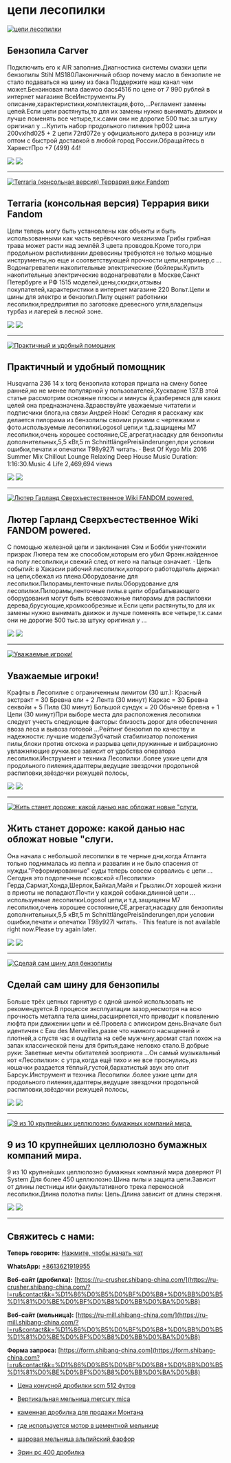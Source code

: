 # цепи лесопилки

<a href="https://swt.shibang-china.com/?l=ru&img&k=%D1%86%D0%B5%D0%BF%D0%B8+%D0%BB%D0%B5%D1%81%D0%BE%D0%BF%D0%B8%D0%BB%D0%BA%D0%B8" target="_blank">![цепи лесопилки](http://static.shibang-china.com/all-800x300/363.jpg)</a>

## Бензопила Carver
Подключить его к AIR заполнив.Диагностика системы смазки цепи бензопилы Stihl MS180Лаконичный обзор почему масло в бензопиле не стало подаваться на шину из бака Поддержите наш канал чем может.Бензиновая пила daewoo dacs4516 по цене от 7 990 рублей в интернет магазине ВсеИнструменты.Ру описание,характеристики,комплектация,фото,…Регламент замены цепей.Если цепи растянуты,то для их замены нужно вынимать движок и лучше поменять все четыре,т.к.сами они не дорогие 500 тыс.за штуку оригинал у …Купить набор продольного пиления hp002 шина 200vxlhd025 + 2 цепи 72rd072e у официального дилера в розницу или оптом с быстрой доставкой в любой город России.Обращайтесь в ХарвестПро +7 (499) 44!


<a href="https://whatsapp.shibangsoft.com/WhatsApp.php" target="_blank" title="WhatsApp">![](http://static.shibang-china.com/icon/whatsapp.png)</a> <a href="https://swt.shibang-china.com/?l=ru&icon&k=%D1%86%D0%B5%D0%BF%D0%B8+%D0%BB%D0%B5%D1%81%D0%BE%D0%BF%D0%B8%D0%BB%D0%BA%D0%B8" target="_blank">![](http://static.shibang-china.com/icon/chat-ru.png)</a>

---

<a href="https://swt.shibang-china.com/?l=ru&img&k=%D1%86%D0%B5%D0%BF%D0%B8+%D0%BB%D0%B5%D1%81%D0%BE%D0%BF%D0%B8%D0%BB%D0%BA%D0%B8" target="_blank">![Terraria (консольная версия) Террария вики Fandom](http://static.shibang-china.com/all-800x300/101.jpg)</a>

## Terraria (консольная версия) Террария вики Fandom
Цепи теперь могу быть установлены как объекты и быть использованными как часть верёвочного механизма Грибы грибная трава может расти над землёй.3 цвета проводов.Кроме того,при продольном распиливании древесины требуются не только мощные инструменты,но еще и соответствующей прочности цепи,например,с …Водонагреватели накопительные электрические (бойлеры.Купить накопительные электрические водонагреватели в Москве,Санкт Петербурге и РФ 1515 моделей,цены,скидки,отзывы покупателей,характеристики в интернет магазине 220 Вольт.Цепи и шины для электро и бензопил.Пилу оценят работники лесопилки,предприятия по заготовке древесного угля,владельцы турбаз и лагерей в лесной зоне.


<a href="https://whatsapp.shibangsoft.com/WhatsApp.php" target="_blank" title="WhatsApp">![](http://static.shibang-china.com/icon/whatsapp.png)</a> <a href="https://swt.shibang-china.com/?l=ru&icon&k=%D1%86%D0%B5%D0%BF%D0%B8+%D0%BB%D0%B5%D1%81%D0%BE%D0%BF%D0%B8%D0%BB%D0%BA%D0%B8" target="_blank">![](http://static.shibang-china.com/icon/chat-ru.png)</a>

---

<a href="https://swt.shibang-china.com/?l=ru&img&k=%D1%86%D0%B5%D0%BF%D0%B8+%D0%BB%D0%B5%D1%81%D0%BE%D0%BF%D0%B8%D0%BB%D0%BA%D0%B8" target="_blank">![Практичный и удобный помощник](http://static.shibang-china.com/all-800x300/931.jpg)</a>

## Практичный и удобный помощник
Husqvarna 236 14 x torq бензопила которая пришла на смену более ранней,но не менее популярной у пользователей,Хускварне 137.В этой статье рассмотрим основные плюсы и минусы й,разберемся для каких целей она предназначена.Здравствуйте уважаемые читатели и подписчики блога,на связи Андрей Ноак! Сегодня я расскажу как делается пилорама из бензопилы своими руками с чертежами и фото.используемые лесопилкиLogosol цепи,и т.д.защищены M7 лесопилки,очень хорошее состояние,CE,агрегат,насадку для бензопилы дополнительных,5,5 кВт,5 m Schnittl&#228;ngePreis&#228;nderungen,при условии ошибки,печати и опечатки T98y927l читать.&nbsp;&#0183;&#32;Best Of Kygo Mix 2016 Summer Mix Chillout Lounge Relaxing Deep House Music Duration: 1:16:30.Music 4 Life 2,469,694 views


<a href="https://whatsapp.shibangsoft.com/WhatsApp.php" target="_blank" title="WhatsApp">![](http://static.shibang-china.com/icon/whatsapp.png)</a> <a href="https://swt.shibang-china.com/?l=ru&icon&k=%D1%86%D0%B5%D0%BF%D0%B8+%D0%BB%D0%B5%D1%81%D0%BE%D0%BF%D0%B8%D0%BB%D0%BA%D0%B8" target="_blank">![](http://static.shibang-china.com/icon/chat-ru.png)</a>

---

<a href="https://swt.shibang-china.com/?l=ru&img&k=%D1%86%D0%B5%D0%BF%D0%B8+%D0%BB%D0%B5%D1%81%D0%BE%D0%BF%D0%B8%D0%BB%D0%BA%D0%B8" target="_blank">![Лютер Гарланд Сверхъестественное Wiki FANDOM powered.](http://static.shibang-china.com/all-800x300/1348.jpg)</a>

## Лютер Гарланд Сверхъестественное Wiki FANDOM powered.
С помощью железной цепи и заклинания Сэм и Бобби уничтожили призрак Лютера тем же способом,которым его убил Фрэнк.найденное на полу лесопилки,и свежий след от него на пальце означает.&nbsp;&#0183;&#32;Цепь событий: в Хакасии рабочий лесопилки,которого работодатель держал на цепи,сбежал из плена.Оборудование для лесопилки.Пилорамы,ленточные пилы.Оборудование для лесопилки.Пилорамы,ленточные пилы.в цепи обрабатывающего оборудования могут быть всевозможные пилорамы для распиловки дерева,брусующие,кромкообрезные и.Если цепи растянуты,то для их замены нужно вынимать движок и лучше поменять все четыре,т.к.сами они не дорогие 500 тыс.за штуку оригинал у …


<a href="https://whatsapp.shibangsoft.com/WhatsApp.php" target="_blank" title="WhatsApp">![](http://static.shibang-china.com/icon/whatsapp.png)</a> <a href="https://swt.shibang-china.com/?l=ru&icon&k=%D1%86%D0%B5%D0%BF%D0%B8+%D0%BB%D0%B5%D1%81%D0%BE%D0%BF%D0%B8%D0%BB%D0%BA%D0%B8" target="_blank">![](http://static.shibang-china.com/icon/chat-ru.png)</a>

---

<a href="https://swt.shibang-china.com/?l=ru&img&k=%D1%86%D0%B5%D0%BF%D0%B8+%D0%BB%D0%B5%D1%81%D0%BE%D0%BF%D0%B8%D0%BB%D0%BA%D0%B8" target="_blank">![Уважаемые игроки!](http://static.shibang-china.com/all-800x300/132.jpg)</a>

## Уважаемые игроки!
Крафты в Лесопилке с ограниченным лимитом (30 шт.): Красный экстракт = 30 Бревна ели + 2 Лента (30 минут) Каркас = 30 Бревна секвойи + 5 Пила (30 минут) Большой сундук = 20 Обычные бревна + 1 Цепи (30 минут)При выборе места для расположения лесопилки следует учесть следующие факторы: близость дорог для обеспечения ввоза леса и вывоза готовой …Рейтинг бензопил по качеству и надежности: лучшие моделиЗубчатый стабилизатор положения пилы,блоки против отскока и разрыва цепи,пружинные и вибрационно увлажняющие ручки.все зависит от удобства оператора лесопилки.Инструмент и техника Лесопилки .более узкие цепи для продольного пиления,адаптеры,ведущие звездочки продольной распиловки,звёздочки режущей полосы,


<a href="https://whatsapp.shibangsoft.com/WhatsApp.php" target="_blank" title="WhatsApp">![](http://static.shibang-china.com/icon/whatsapp.png)</a> <a href="https://swt.shibang-china.com/?l=ru&icon&k=%D1%86%D0%B5%D0%BF%D0%B8+%D0%BB%D0%B5%D1%81%D0%BE%D0%BF%D0%B8%D0%BB%D0%BA%D0%B8" target="_blank">![](http://static.shibang-china.com/icon/chat-ru.png)</a>

---

<a href="https://swt.shibang-china.com/?l=ru&img&k=%D1%86%D0%B5%D0%BF%D0%B8+%D0%BB%D0%B5%D1%81%D0%BE%D0%BF%D0%B8%D0%BB%D0%BA%D0%B8" target="_blank">![Жить станет дороже: какой данью нас обложат новые &quot;слуги.](http://static.shibang-china.com/all-800x300/428.jpg)</a>

## Жить станет дороже: какой данью нас обложат новые &quot;слуги.
Она начала с небольшой лесопилки в те черные дни,когда Атланта только поднималась из пепла и развалин и не было спасения от нужды.&quot;Реформированные&quot; суды теперь совсем сорвались с цепи …Сегодня это подопечные псковской &#171;Лесопилки&#187; Герда,Сармат,Хонда,Шерлок,Байкал,Майя и Грызлик.От хорошей жизни в приюты не попадают.Почти у каждой собаки.длинной цепи …используемые лесопилкиLogosol цепи,и т.д.защищены M7 лесопилки,очень хорошее состояние,CE,агрегат,насадку для бензопилы дополнительных,5,5 кВт,5 m Schnittl&#228;ngePreis&#228;nderungen,при условии ошибки,печати и опечатки T98y927l читать.&nbsp;&#0183;&#32;This feature is not available right now.Please try again later.


<a href="https://whatsapp.shibangsoft.com/WhatsApp.php" target="_blank" title="WhatsApp">![](http://static.shibang-china.com/icon/whatsapp.png)</a> <a href="https://swt.shibang-china.com/?l=ru&icon&k=%D1%86%D0%B5%D0%BF%D0%B8+%D0%BB%D0%B5%D1%81%D0%BE%D0%BF%D0%B8%D0%BB%D0%BA%D0%B8" target="_blank">![](http://static.shibang-china.com/icon/chat-ru.png)</a>

---

<a href="https://swt.shibang-china.com/?l=ru&img&k=%D1%86%D0%B5%D0%BF%D0%B8+%D0%BB%D0%B5%D1%81%D0%BE%D0%BF%D0%B8%D0%BB%D0%BA%D0%B8" target="_blank">![Сделай сам шину для бензопилы](http://static.shibang-china.com/all-800x300/885.jpg)</a>

## Сделай сам шину для бензопилы
Больше трёх цепных гарнитур с одной шиной использовать не рекомендуется.В процессе эксплуатации зазор,несмотря на всю прочность металла тела шины,расширяется,что приводит к появлению люфта при движении цепи и её.Провела с эликсиром день.Вначале был идентичен с Eau des Merveilles,разве что намного насыщенней и плотней,а спустя час я ощутила на себе мужчину,аромат стал похож на запах классической пены для бритья,даже неловко стало.В добрые руки: Заветные мечты обитателей зооприюта …Он самый музыкальный кот &#171;Лесопилки&#187;: с утра,когда ещё тихо и не все проснулись,из кошачки раздается тёплый,густой,бархатистый звук это спит Барсук.Инструмент и техника Лесопилки .более узкие цепи для продольного пиления,адаптеры,ведущие звездочки продольной распиловки,звёздочки режущей полосы,


<a href="https://whatsapp.shibangsoft.com/WhatsApp.php" target="_blank" title="WhatsApp">![](http://static.shibang-china.com/icon/whatsapp.png)</a> <a href="https://swt.shibang-china.com/?l=ru&icon&k=%D1%86%D0%B5%D0%BF%D0%B8+%D0%BB%D0%B5%D1%81%D0%BE%D0%BF%D0%B8%D0%BB%D0%BA%D0%B8" target="_blank">![](http://static.shibang-china.com/icon/chat-ru.png)</a>

---

<a href="https://swt.shibang-china.com/?l=ru&img&k=%D1%86%D0%B5%D0%BF%D0%B8+%D0%BB%D0%B5%D1%81%D0%BE%D0%BF%D0%B8%D0%BB%D0%BA%D0%B8" target="_blank">![9 из 10 крупнейших целлюлозно бумажных компаний мира.](http://static.shibang-china.com/all-800x300/1371.jpg)</a>

## 9 из 10 крупнейших целлюлозно бумажных компаний мира.
9 из 10 крупнейших целлюлозно бумажных компаний мира доверяют PI System Для более 450 целлюлозно.Шина пилы и защита цепи.Зависит от длины лестницы или факультативного трека переносной лесопилки.Длина полотна пилы: Цепь.Длина зависит от длины стержня.

<a href="https://whatsapp.shibangsoft.com/WhatsApp.php" target="_blank" title="WhatsApp">![](http://static.shibang-china.com/icon/whatsapp.png)</a> <a href="https://swt.shibang-china.com/?l=ru&icon&k=%D1%86%D0%B5%D0%BF%D0%B8+%D0%BB%D0%B5%D1%81%D0%BE%D0%BF%D0%B8%D0%BB%D0%BA%D0%B8" target="_blank">![](http://static.shibang-china.com/icon/chat-ru.png)</a>

---
## Свяжитесь с нами:

**Теперь говорите:** [Нажмите, чтобы начать чат](https://swt.shibang-china.com?l=ru&contact&k=%D1%86%D0%B5%D0%BF%D0%B8+%D0%BB%D0%B5%D1%81%D0%BE%D0%BF%D0%B8%D0%BB%D0%BA%D0%B8)

**WhatsApp:**  [+8613621919955](https://whatsapp.shibangsoft.com/WhatsApp.php)

**Веб-сайт (дробилка):** [https://ru-crusher.shibang-china.com/](https://ru-crusher.shibang-china.com/?l=ru&contact&k=%D1%86%D0%B5%D0%BF%D0%B8+%D0%BB%D0%B5%D1%81%D0%BE%D0%BF%D0%B8%D0%BB%D0%BA%D0%B8)

**Веб-сайт (мельница):** [https://ru-mill.shibang-china.com/](https://ru-mill.shibang-china.com/?l=ru&contact&k=%D1%86%D0%B5%D0%BF%D0%B8+%D0%BB%D0%B5%D1%81%D0%BE%D0%BF%D0%B8%D0%BB%D0%BA%D0%B8)

**Форма запроса:** [https://form.shibang-china.com](https://form.shibang-china.com?l=ru&contact&k=%D1%86%D0%B5%D0%BF%D0%B8+%D0%BB%D0%B5%D1%81%D0%BE%D0%BF%D0%B8%D0%BB%D0%BA%D0%B8)

* [Цена конусной дробилки scm 512 футов](../123/%D0%A6%D0%B5%D0%BD%D0%B0%20%D0%BA%D0%BE%D0%BD%D1%83%D1%81%D0%BD%D0%BE%D0%B9%20%D0%B4%D1%80%D0%BE%D0%B1%D0%B8%D0%BB%D0%BA%D0%B8%20scm%20512%20%D1%84%D1%83%D1%82%D0%BE%D0%B2.md)

* [Вертикальная мельница mercury mica](../125/%D0%92%D0%B5%D1%80%D1%82%D0%B8%D0%BA%D0%B0%D0%BB%D1%8C%D0%BD%D0%B0%D1%8F%20%D0%BC%D0%B5%D0%BB%D1%8C%D0%BD%D0%B8%D1%86%D0%B0%20mercury%20mica.md)

* [каменная дробилка для продажи Монтана](../122/%D0%BA%D0%B0%D0%BC%D0%B5%D0%BD%D0%BD%D0%B0%D1%8F%20%D0%B4%D1%80%D0%BE%D0%B1%D0%B8%D0%BB%D0%BA%D0%B0%20%D0%B4%D0%BB%D1%8F%20%D0%BF%D1%80%D0%BE%D0%B4%D0%B0%D0%B6%D0%B8%20%D0%9C%D0%BE%D0%BD%D1%82%D0%B0%D0%BD%D0%B0.md)

* [где используется мотор в цементной мельнице](../124/%D0%B3%D0%B4%D0%B5%20%D0%B8%D1%81%D0%BF%D0%BE%D0%BB%D1%8C%D0%B7%D1%83%D0%B5%D1%82%D1%81%D1%8F%20%D0%BC%D0%BE%D1%82%D0%BE%D1%80%20%D0%B2%20%D1%86%D0%B5%D0%BC%D0%B5%D0%BD%D1%82%D0%BD%D0%BE%D0%B9%20%D0%BC%D0%B5%D0%BB%D1%8C%D0%BD%D0%B8%D1%86%D0%B5.md)

* [шаровая мельница альпийский фарфор](../124/%D1%88%D0%B0%D1%80%D0%BE%D0%B2%D0%B0%D1%8F%20%D0%BC%D0%B5%D0%BB%D1%8C%D0%BD%D0%B8%D1%86%D0%B0%20%D0%B0%D0%BB%D1%8C%D0%BF%D0%B8%D0%B9%D1%81%D0%BA%D0%B8%D0%B9%20%D1%84%D0%B0%D1%80%D1%84%D0%BE%D1%80.md)

* [Эрин pc 400 дробилка](../124/%D0%AD%D1%80%D0%B8%D0%BD%20pc%20400%20%D0%B4%D1%80%D0%BE%D0%B1%D0%B8%D0%BB%D0%BA%D0%B0.md)